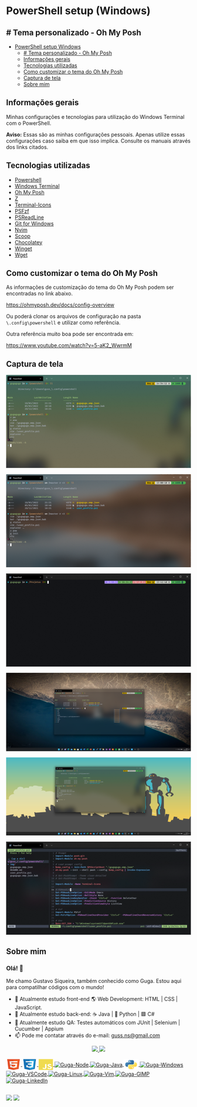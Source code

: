 # PowerShell setup (Windows)

## # Tema personalizado - Oh My Posh

<!-- TOC -->

- [PowerShell setup Windows](#powershell-setup-windows)
    - [# Tema personalizado - Oh My Posh](#-tema-personalizado---oh-my-posh)
    - [Informações gerais](#informa%C3%A7%C3%B5es-gerais)
    - [Tecnologias utilizadas](#tecnologias-utilizadas)
    - [Como customizar o tema do Oh My Posh](#como-customizar-o-tema-do-oh-my-posh)
    - [Captura de tela](#captura-de-tela)
    - [Sobre mim](#sobre-mim)

<!-- /TOC -->

## Informações gerais

Minhas configurações e tecnologias para utilização do Windows Terminal com o PowerShell.

**Aviso:** Essas são as minhas configurações pessoais. Apenas utilize essas configurações caso saiba em que isso implica. Consulte os manuais através dos links citados.

## Tecnologias utilizadas

- [Powershell](https://github.com/PowerShell/PowerShell)
- [Windows Terminal](https://github.com/microsoft/terminal)
- [Oh My Posh](https://ohmyposh.dev/)
- [Z](https://www.powershellgallery.com/packages/z/1.1.13)
- [Terminal-Icons](https://github.com/devblackops/Terminal-Icons)
- [PSFzf](https://github.com/kelleyma49/PSFzf)
- [PSReadLine](https://docs.microsoft.com/en-us/powershell/module/psreadline/?view=powershell-7.2)
- [Git for Windows](https://gitforwindows.org/)
- [Nvim](https://github.com/neovim/neovim)
- [Scoop](https://scoop.sh/)
- [Chocolatey](https://chocolatey.org/)
- [Winget](https://docs.microsoft.com/pt-br/windows/package-manager/winget/)
- [Wget](https://www.gnu.org/software/wget/)

## Como customizar o tema do Oh My Posh

As informações de customização do tema do Oh My Posh podem ser encontradas no link abaixo.

https://ohmyposh.dev/docs/config-overview

Ou poderá clonar os arquivos de configuração na pasta ```\.config\powershell``` e utilizar como referência.

Outra referência muito boa pode ser encontrada em:

https://www.youtube.com/watch?v=5-aK2_WwrmM

## Captura de tela

![Screenshot resultado](./img/screenshot-001.png)

![Screenshot resultado](./img/screenshot-002.png)

![Screenshot resultado](./img/screenshot-003.png)

![Screenshot resultado](./img/screenshot-004.png)

![Screenshot resultado](./img/screenshot-005.png)

![Screenshot resultado](./img/screenshot-006.png)

## Sobre mim

<!-- TOC ignore:true -->
### Olá! 👋

Me chamo Gustavo Siqueira, também conhecido como Guga. Estou aqui para compatilhar códigos com o mundo!

- 🌱 Atualmente estudo front-end 🌎 Web Development: HTML | CSS | JavaScript.
- 🦾 Atualmente estudo back-end: ☕ Java | 🐍 Python | 🟪 C#
- 🐞 Atualmente estudo QA: Testes automáticos com JUnit | Selenium | Cucumber | Appium
- 📫 Pode me contatar através do e-mail: guss.ns@gmail.com

<div align="center">
  <a href="https://github.com/siqueira-gustavo">
  <img height="160em" src="https://github-readme-stats.vercel.app/api?username=siqueira-gustavo&show_icons=true&theme=onedark&include_all_commits=true&count_private=true"/>
  <img height="160em" src="https://github-readme-stats.vercel.app/api/top-langs/?username=siqueira-gustavo&layout=compact&langs_count=7&theme=onedark"/>
</div>
<div style="display: inline_block"><br>
  <img align="center" alt="Guga-HTML" height="30" width="40" src="https://raw.githubusercontent.com/devicons/devicon/master/icons/html5/html5-original.svg">
  <img align="center" alt="Guga-CSS" height="30" width="40" src="https://raw.githubusercontent.com/devicons/devicon/master/icons/css3/css3-original.svg">
  <img align="center" alt="Guga-JS" height="30" width="40" src="https://raw.githubusercontent.com/devicons/devicon/master/icons/javascript/javascript-plain.svg">
  <img align="center" alt="Guga-Node" height="30" width="40" src="https://cdn.jsdelivr.net/gh/devicons/devicon/icons/nodejs/nodejs-original.svg">
  <img align="center" alt="Guga-Java" height="30" width="40" src="https://cdn.jsdelivr.net/gh/devicons/devicon/icons/java/java-original-wordmark.svg">
  <img align="center" alt="Guga-Python" height="30" width="40" src="https://raw.githubusercontent.com/devicons/devicon/master/icons/python/python-original.svg">
  <img align="center" alt="Guga-Windows" height="30" width="40" src="https://cdn.jsdelivr.net/gh/devicons/devicon/icons/windows8/windows8-original.svg">
  <img align="center" alt="Guga-VSCode" height="30" width="40" src="https://cdn.jsdelivr.net/gh/devicons/devicon/icons/vscode/vscode-original.svg">
  <img align="center" alt="Guga-Linux" height="30" width="40" src="https://cdn.jsdelivr.net/gh/devicons/devicon/icons/linux/linux-original.svg">
  <img align="center" alt="Guga-Vim" height="30" width="40" src="https://cdn.jsdelivr.net/gh/devicons/devicon/icons/vim/vim-original.svg">
  <img align="center" alt="Guga-GIMP" height="30" width="40" src="https://cdn.jsdelivr.net/gh/devicons/devicon/icons/gimp/gimp-original.svg">
  <img align="center" alt="Guga-LinkedIn" height="30" width="40" src="https://cdn.jsdelivr.net/gh/devicons/devicon/icons/linkedin/linkedin-original.svg">
</div>

<!-- TOC ignore:true -->
##

<div>
  <a href = "mailto:guss.ns@gmail.com"><img src="https://img.shields.io/badge/-Gmail-%23333?style=for-the-badge&logo=gmail&logoColor=white" target="_blank"></a>
  <a href="https://www.linkedin.com/in/gustavo-siqueira-759465181/" target="_blank"><img src="https://img.shields.io/badge/-LinkedIn-%230077B5?style=for-the-badge&logo=linkedin&logoColor=white" target="_blank"></a>

  <!-- ![Snake animation](https://github.com/siqueira-gustavo/siqueira-gustavo/blob/output/github-contribution-grid-snake.svg) -->

</div>
